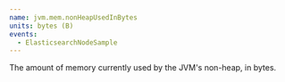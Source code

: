 ```yaml
---
name: jvm.mem.nonHeapUsedInBytes
units: bytes (B)
events:
  - ElasticsearchNodeSample
---
```


The amount of memory currently used by the JVM's non-heap, in bytes.